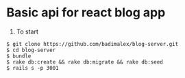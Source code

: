# Basic api for react blog app

1) To start

```console
$ git clone https://github.com/badimalex/blog-server.git
$ cd blog-server
$ bundle
$ rake db:create && rake db:migrate && rake db:seed
$ rails s -p 3001
```
